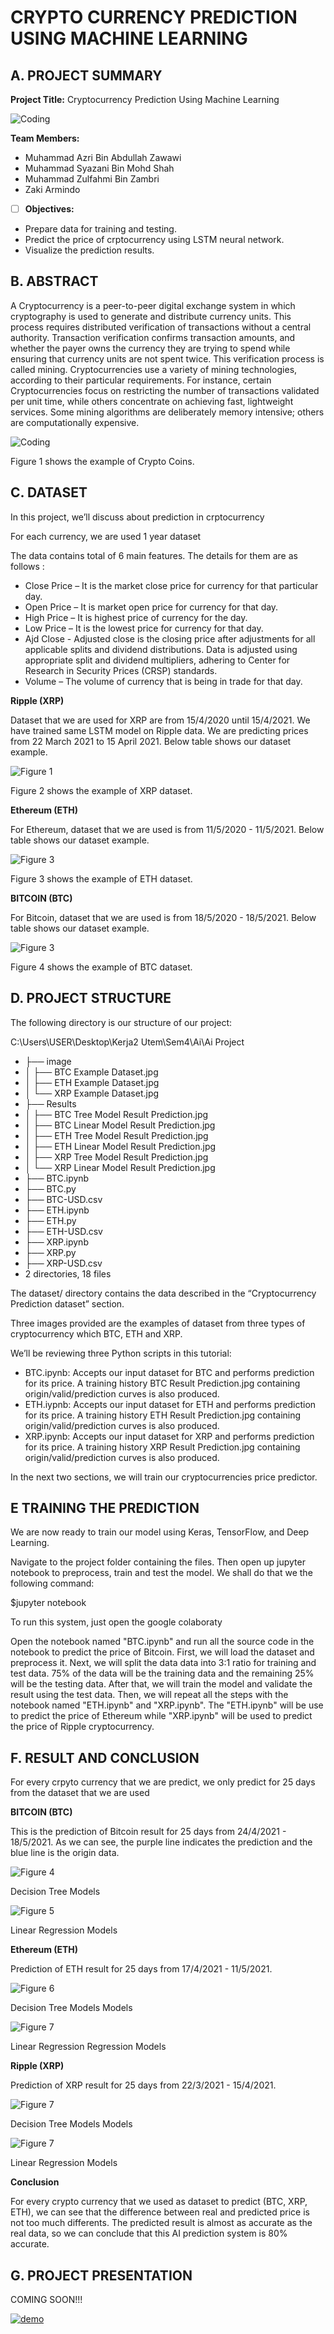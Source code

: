 # CRYPTO CURRENCY PREDICTION USING MACHINE LEARNING

## A. PROJECT SUMMARY

**Project Title:** Cryptocurrency Prediction Using Machine Learning

![Coding](https://github.com/azriawi/Artificial-Intelligence-Project/blob/main/Image/AI%20COVER.png)

**Team Members:** 
- Muhammad Azri Bin Abdullah Zawawi
- Muhammad Syazani Bin Mohd Shah
- Muhammad Zulfahmi Bin Zambri
- Zaki Armindo


- [ ] **Objectives:**
- Prepare data for training and testing.
- Predict the price of crptocurrency using LSTM neural network.
- Visualize the prediction results.


##  B. ABSTRACT 

A Cryptocurrency is a peer-to-peer digital exchange system in which cryptography is used to generate and distribute currency units. This process requires distributed verification of transactions without a central authority. Transaction verification confirms transaction amounts, and whether the payer owns the currency they are trying to spend while ensuring that currency units are not spent twice. This verification process is called mining. Cryptocurrencies use a variety of mining technologies, according to their particular requirements. For instance, certain Cryptocurrencies focus on restricting the number of transactions validated per unit time, while others concentrate on achieving fast, lightweight services. Some mining algorithms are deliberately memory intensive; others are computationally expensive.


![Coding](https://cdn-japantimes.com/wp-content/uploads/2018/01/z2-crypto-a-20180123.jpg)

Figure 1 shows the example of Crypto Coins.


## C.  DATASET

In this project, we’ll discuss about prediction in crptocurrency

For each currency, we are used 1 year dataset

The data contains total of 6 main features. The details for them are as follows :

- Close Price – It is the market close price for currency for that particular day.
- Open Price – It is market open price for currency for that day.
- High Price – It is highest price of currency for the day.
- Low Price – It is the lowest price for currency for that day.
- Ajd Close - Adjusted close is the closing price after adjustments for all applicable splits and dividend distributions. Data is adjusted using appropriate split and dividend multipliers, adhering to Center for Research in Security Prices (CRSP) standards.
- Volume – The volume of currency that is being in trade for that day.


**Ripple (XRP)**

Dataset that we are used for XRP are from 15/4/2020 until 15/4/2021. We have trained same LSTM model on Ripple data. We are predicting prices from 22 March 2021 to 15 April 2021. Below table shows our dataset example.


![Figure 1](https://github.com/azriawi/Artificial-Intelligence-Project/blob/main/Image/XRP%20Example%20Dataset.jpg)

Figure 2 shows the example of XRP dataset.

**Ethereum (ETH)**

For Ethereum, dataset that we are used is from 11/5/2020 - 11/5/2021. Below table shows our dataset example.

![Figure 3](https://github.com/azriawi/Artificial-Intelligence-Project/blob/main/Image/ETH%20Example%20Dataset.jpg)

Figure 3 shows the example of ETH dataset.

**BITCOIN (BTC)**

For Bitcoin, dataset that we are used is from 18/5/2020 - 18/5/2021. Below table shows our dataset example.

![Figure 3](https://github.com/azriawi/Artificial-Intelligence-Project/blob/main/Image/BTC%20Example%20Dataset.jpg)

Figure 4 shows the example of BTC dataset.

## D.   PROJECT STRUCTURE

The following directory is our structure of our project:

C:\Users\USER\Desktop\Kerja2 Utem\Sem4\Ai\Ai Project
- ├── image
- │   ├── BTC Example Dataset.jpg
- │   ├── ETH Example Dataset.jpg
- │   └── XRP Example Dataset.jpg
- ├── Results
- │   ├── BTC Tree Model Result Prediction.jpg
- │   ├── BTC Linear Model Result Prediction.jpg
- │   ├── ETH Tree Model Result Prediction.jpg
- │   ├── ETH Linear Model Result Prediction.jpg
- │   ├── XRP Tree Model Result Prediction.jpg
- │   └── XRP Linear Model Result Prediction.jpg
- ├── BTC.ipynb
- ├── BTC.py
- ├── BTC-USD.csv
- ├── ETH.ipynb
- ├── ETH.py
- ├── ETH-USD.csv
- ├── XRP.ipynb
- ├── XRP.py
- ├── XRP-USD.csv
- 2 directories, 18 files

The dataset/ directory contains the data described in the “Cryptocurrency Prediction dataset” section.

Three images provided are the examples of dataset from three types of cryptocurrency which BTC, ETH and XRP.

We’ll be reviewing three Python scripts in this tutorial:

- BTC.ipynb: Accepts our input dataset for BTC and performs prediction for its price. A training history BTC Result Prediction.jpg containing origin/valid/prediction curves is also produced.
- ETH.iypnb: Accepts our input dataset for ETH and performs prediction for its price. A training history ETH Result Prediction.jpg containing origin/valid/prediction curves is also produced.
- XRP.ipynb: Accepts our input dataset for XRP and performs prediction for its price. A training history XRP Result Prediction.jpg containing origin/valid/prediction curves is also produced.

In the next two sections, we will train our cryptocurrencies price predictor.

## E   TRAINING THE PREDICTION

We are now ready to train our model using Keras, TensorFlow, and Deep Learning.

Navigate to the project folder containing the files. Then open up jupyter notebook to preprocess, train and test the model. We shall do that we the following command:

$jupyter notebook

To run this system, just open the google colaboraty

Open the notebook named "BTC.ipynb" and run all the source code in the notebook to predict the price of Bitcoin. First, we will load the dataset and preprocess it. Next, we will split the data data into 3:1 ratio for training and test data. 75% of the data will be the training data and the remaining 25% will be the testing data. After that, we will train the model and validate the result using the test data. Then, we will repeat all the steps with the notebook named "ETH.ipynb" and "XRP.ipynb". The "ETH.ipynb" will be use to predict the price of Ethereum while "XRP.ipynb" will be used to predict the price of Ripple cryptocurrency.

## F.  RESULT AND CONCLUSION

For every crpyto currency that we are predict, we only predict for 25 days from the dataset that we are used

**BITCOIN (BTC)**

This is the prediction of Bitcoin result for 25 days from 24/4/2021 - 18/5/2021. As we can see, the purple line indicates the prediction and the blue line is the origin data.

![Figure 4](https://github.com/azriawi/Artificial-Intelligence-Project/blob/main/Image/BTC%20Tree%20Model%20Result%20Prediction.jpg)

Decision Tree Models

![Figure 5](https://github.com/azriawi/Artificial-Intelligence-Project/blob/main/Image/BTC%20Linear%20Model%20Result%20Prediction.jpg)

Linear Regression Models

**Ethereum (ETH)**

Prediction of ETH result for 25 days from 17/4/2021 - 11/5/2021.

![Figure 6](https://github.com/azriawi/Artificial-Intelligence-Project/blob/main/Image/ETH%20Tree%20Model%20Result%20Prediction.jpg)

Decision Tree Models Models

![Figure 7](https://github.com/azriawi/Artificial-Intelligence-Project/blob/main/Image/ETH%20Linear%20Model%20Result%20Prediction.jpg)

Linear Regression Regression Models

**Ripple (XRP)**

Prediction of XRP result for 25 days from 22/3/2021 - 15/4/2021.

![Figure 7](https://github.com/azriawi/Artificial-Intelligence-Project/blob/main/Image/XRP%20Tree%20Model%20Result%20Prediction.jpg)

Decision Tree Models Models

![Figure 7](https://github.com/azriawi/Artificial-Intelligence-Project/blob/main/Image/XRP%20Linear%20Model%20Result%20Prediction.jpg)

Linear Regression Models

**Conclusion**

For every crypto currency that we used as dataset to predict (BTC, XRP, ETH), we can see that the difference between real and predicted price is not too much differents. The predicted result is almost as accurate as the real data, so we can conclude that this AI prediction system is 80% accurate.


## G.   PROJECT PRESENTATION 

COMING SOON!!! 

[![demo](https://img.youtube.com/vi/-sfonjrGYjhw/0.jpg)](https://youtu.be/sfonjrGYjhw "Test Run")




